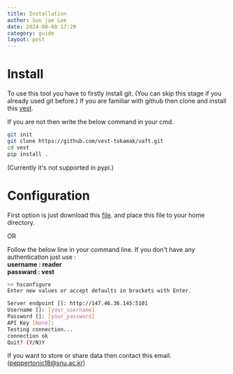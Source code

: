 ```yaml
---
title: Installation
author: Sun jae Lee
date: 2024-08-08 17:29
category: guide
layout: post
---
```


Install
=====

To use this tool you have to firstly install git. (You can skip this stage if you already used git before.) If you are familiar with github then clone and install this [vest](https://github.com/vest-tokamak/vaft). 

If you are not then write the below command in your cmd.

```bash
git init
git clone https://github.com/vest-tokamak/vaft.git
cd vest
pip install .
```
(Currently it's not supported in pypi.)


Configuration
=====
First option is just download this
[file](https://github.com/vest-tokamak/vaft/blob/main/.hscfg). and place this file to your home directory.

OR  

Follow the below line in your command line. If you don't have any authentication just use :  
__username : reader__    
__passward : vest__  

```bash
>> hsconfigure
Enter new values or accept defaults in brackets with Enter.

Server endpoint []: http://147.46.36.145:5101
Username []: [your_username]
Password []: [your_password]
API Key [None]: 
Testing connection...
connection ok
Quit? (Y/N)Y
```
If you want to store or share data then contact this email. (peppertonic18@snu.ac.kr)
